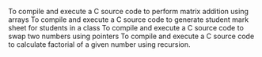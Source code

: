 To compile and execute a C source code to perform matrix addition using arrays
To compile and execute a C source code to  generate student mark sheet for students in a class
To compile and execute a C source code to  swap two numbers using pointers
To compile and execute a C source code to calculate factorial of a given number using recursion.
